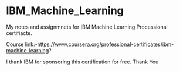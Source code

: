 # IBM_Machine_Learning

My notes and assignmnets for IBM Machine Learning Processional certifiacte.

Course link:-https://www.coursera.org/professional-certificates/ibm-machine-learning?

I thank IBM for sponsoring this certification for free. Thank You
